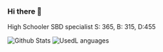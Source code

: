 ### Hi there 👋

High Schooler
SBD specialist
S: 365, B: 315, D:455

![Github Stats](https://github-readme-stats.vercel.app/api/?username=tubaplayerdis&show_icons=true&count_private=true&theme=monokai)
![UsedL anguages](https://github-readme-stats.vercel.app/api/top-langs/?username=tubaplayerdis&show_icons=true&count_private=true&theme=monokai&langs_count=10&layout=compact)

<!--
**tubaplayerdis/tubaplayerdis** is a ✨ _special_ ✨ repository because its `README.md` (this file) appears on your GitHub profile.

Here are some ideas to get you started:

- 🔭 I’m currently working on ...
- 🌱 I’m currently learning ...
- 👯 I’m looking to collaborate on ...
- 🤔 I’m looking for help with ...
- 💬 Ask me about ...
- 📫 How to reach me: ...
- 😄 Pronouns: ...
- ⚡ Fun fact: ...
-->
